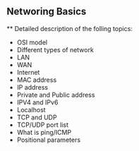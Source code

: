 ## Networing Basics

** Detailed description of the folling topics:
* OSI model
* Different types of network
* LAN
* WAN
* Internet
* MAC address
* IP address
* Private and Public address
* IPV4 and IPv6
* Localhost
* TCP and UDP
* TCP/UDP port list
* What is ping/ICMP
* Positional parameters